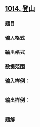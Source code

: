 ## [1014. 登山](https://www.acwing.com/problem/content/solution/1016/1/)

### 题目

### 输入格式

### 输出格式

### 数据范围

### 输入样例：

```

```

### 输出样例：

```

```

### 题解